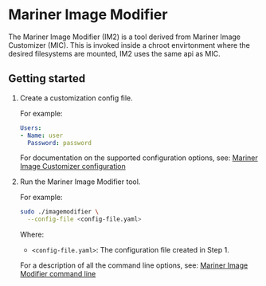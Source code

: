 # Mariner Image Modifier

The Mariner Image Modifier (IM2) is a tool derived from Mariner Image Customizer (MIC).
This is invoked inside a chroot envirtonment where the desired filesystems are mounted, 
IM2 uses the same api as MIC.


## Getting started

1. Create a customization config file.

   For example:

    ```yaml
    Users:
    - Name: user
      Password: password
    ```

   For documentation on the supported configuration options, see:
   [Mariner Image Customizer configuration](../imagecustomizer/docs/configuration.md)

3. Run the Mariner Image Modifier tool.

   For example:

    ```bash
    sudo ./imagemodifier \
      --config-file <config-file.yaml>
    ```

   Where:
   - `<config-file.yaml>`: The configuration file created in Step 1.

   For a description of all the command line options, see:
   [Mariner Image Modifier command line](./docs/cli.md)
